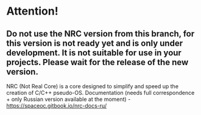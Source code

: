 # Attention!
## Do not use the NRC version from this branch, for this version is not ready yet and is only under development. It is not suitable for use in your projects. Please wait for the release of the new version.

NRC (Not Real Core) is a core designed to simplify and speed up the creation of C/C++ pseudo-OS.
Documentation (needs full correspondence + only Russian version available at the moment) -  https://spaceoc.gitbook.io/nrc-docs-ru/
